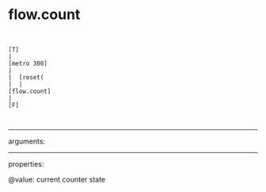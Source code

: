 # flow.count

```


[T]
|
[metro 300]
|
|  [reset(
|  |
[flow.count]
|
[F]

            
```
---
arguments:


---
properties:

@value: current counter
            state<br>

